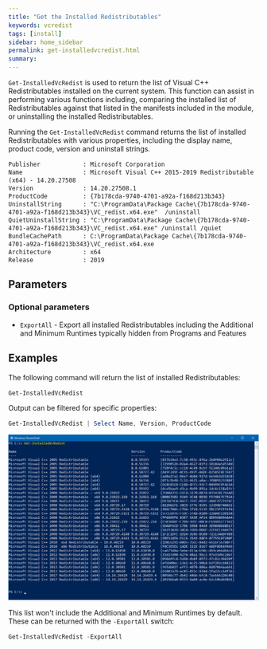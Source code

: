 ```yaml
---
title: "Get the Installed Redistributables"
keywords: vcredist
tags: [install]
sidebar: home_sidebar
permalink: get-installedvcredist.html
summary: 
---
```

`Get-InstalledVcRedist` is used to return the list of Visual C++ Redistributables installed on the current system. This function can assist in performing various functions including, comparing the installed list of Redistributables against that listed in the manifests included in the module, or uninstalling the installed Redistributables.

Running the `Get-InstalledVcRedist` command returns the list of installed Redistributables with various properties, including the display name, product code, version and uninstall strings.

```text
Publisher            : Microsoft Corporation
Name                 : Microsoft Visual C++ 2015-2019 Redistributable (x64) - 14.20.27508
Version              : 14.20.27508.1
ProductCode          : {7b178cda-9740-4701-a92a-f168d213b343}
UninstallString      : "C:\ProgramData\Package Cache\{7b178cda-9740-4701-a92a-f168d213b343}\VC_redist.x64.exe"  /uninstall
QuietUninstallString : "C:\ProgramData\Package Cache\{7b178cda-9740-4701-a92a-f168d213b343}\VC_redist.x64.exe" /uninstall /quiet
BundleCachePath      : C:\ProgramData\Package Cache\{7b178cda-9740-4701-a92a-f168d213b343}\VC_redist.x64.exe
Architecture         : x64
Release              : 2019
```

## Parameters

### Optional parameters

* `ExportAll` - Export all installed Redistributables including the Additional and Minimum Runtimes typically hidden from Programs and Features

## Examples

The following command will return the list of installed Redistributables:

```powershell
Get-InstalledVcRedist
```

Output can be filtered for specific properties:

```powershell
Get-InstalledVcRedist | Select Name, Version, ProductCode
```

![Microsoft Visual C++ Redistributables installed on the local PC](/images/installed-vcredist.png)

This list won't include the Additional and Minimum Runtimes by default. These can be returned with the `-ExportAll` switch:

```powershell
Get-InstalledVcRedist -ExportAll
```
